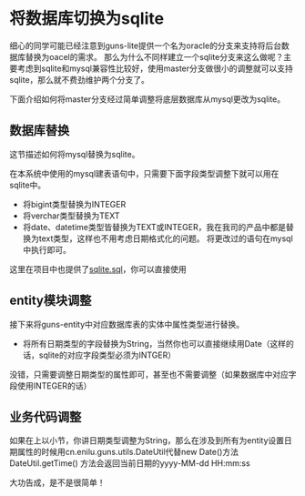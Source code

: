 # 将数据库切换为sqlite

细心的同学可能已经注意到guns-lite提供一个名为oracle的分支来支持将后台数据库替换为oacel的需求。
那么为什么不同样建立一个sqlite分支来这么做呢？主要考虑到sqlite和mysql兼容性比较好，使用master分支做很小的调整就可以支持sqlite，那么就不费劲维护两个分支了。

下面介绍如何将master分支经过简单调整将底层数据库从mysql更改为sqlite。

## 数据库替换
这节描述如何将mysql替换为sqlite。

在本系统中使用的mysql建表语句中，只需要下面字段类型调整下就可以用在sqlite中。
- 将bigint类型替换为INTEGER
- 将verchar类型替换为TEXT
- 将date、datetime类型皆替换为TEXT或INTEGER，我在我司的产品中都是替换为text类型，这样也不用考虑日期格式化的问题。
将更改过的语句在mysql中执行即可。

这里在项目中也提供了[sqlite.sql](https://github.com/enilu/guns-lite/blob/master/db/sqlite.sql)，你可以直接使用

## entity模块调整

接下来将guns-entity中对应数据库表的实体中属性类型进行替换。
- 将所有日期类型的字段替换为String，当然你也可以直接继续用Date（这样的话，sqlite的对应字段类型必须为INTGER）

没错，只需要调整日期类型的属性即可，甚至也不需要调整（如果数据库中对应字段使用INTEGER的话）

## 业务代码调整

 如果在上以小节，你讲日期类型调整为String，那么在涉及到所有为entity设置日期属性的时候用cn.enilu.guns.utils.DateUtil代替new Date()方法
 DateUtil.getTime() 方法会返回当前日期的yyyy-MM-dd HH:mm:ss
 
 
 大功告成，是不是很简单！
